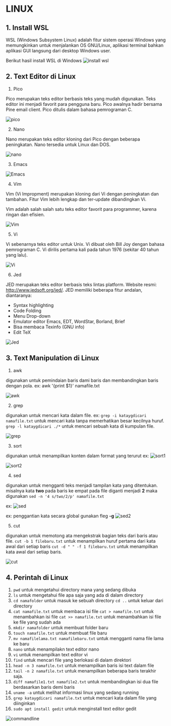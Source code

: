 # LINUX

## 1. Install WSL

WSL (Windows Subsystem Linux) adalah  fitur sistem operasi Windows yang memungkinkan untuk menjalankan OS GNU/Linux, aplikasi terminal bahkan aplikasi GUI langsung dari desktop Windows user.

Berikut hasil install WSL di Windows
![install wsl](https://user-images.githubusercontent.com/82355684/221509865-500eba5d-a340-4e40-9843-0d1bed8e81b1.png)


## 2. Text Editor di Linux

1. Pico

Pico merupakan teks editor berbasis teks yang mudah digunakan. Teks editor ini menjadi favorit para pengguna baru. Pico awalnya hadir bersama Pine email client. Pico ditulis dalam bahasa pemrograman C.

![pico](https://user-images.githubusercontent.com/82355684/221513391-14273a86-2900-405c-b7a3-c8d7df64054f.png)

2. Nano

Nano merupakan teks editor kloning dari Pico dengan beberapa peningkatan. Nano tersedia untuk Linux dan DOS.

![nano](https://user-images.githubusercontent.com/82355684/221520758-c32f4bc4-7ee0-414a-bf2f-1aa5ccc1921d.png)

3. Emacs


![Emacs](https://user-images.githubusercontent.com/82355684/221521070-127d4abc-ff22-4dd3-8d5c-a3afbb8e0763.png)


4. Vim

Vim (Vi Impropment) merupakan kloning dari Vi dengan peningkatan dan tambahan. Fitur Vim lebih lengkap dan ter-update dibandingkan Vi.

Vim adalah salah salah satu teks editor favorit para programmer, karena ringan dan efisien.

![Vim](https://user-images.githubusercontent.com/82355684/221521339-3b608809-37e4-427c-b6a3-2998590f9dbe.png)


5. Vi

Vi sebenarnya teks editor untuk Unix. Vi dibuat oleh Bill Joy dengan bahasa pemrograman C. Vi dirilis pertama kali pada tahun 1976 (sekitar 40 tahun yang lalu).

![Vi](https://user-images.githubusercontent.com/82355684/221521967-f3e417d5-5c33-41db-ba42-08b0db3460bc.png)

6. Jed

JED merupakan teks editor berbasis teks lintas platform. Website resmi: http://www.jedsoft.org/jed/. JED memiliki beberapa fitur andalan, diantaranya:

* Syntax highlighting
* Code Folding
* Menu Drop-down
* Emulator editor Emacs, EDT, WordStar, Borland, Brief
* Bisa membaca Texinfo (GNU info)
* Edit TeX

![Jed](https://user-images.githubusercontent.com/82355684/221521655-bcf8297e-d863-44e3-9b6c-40e0ec53dce1.png)


## 3. Text Manipulation di Linux

1. awk

digunakan untuk pemindaian baris dami baris dan membandingkan baris dengan pola.
ex:
awk '{print $1}' namafile.txt

![awk](https://user-images.githubusercontent.com/82355684/221814421-cc2ddc2e-64bc-4df4-8216-5c115a5afa21.png)


2. grep

digunakan untuk mencari kata dalam file.
ex:
```grep -i kataygdicari namafile.txt``` untuk mencari kata tanpa memerhatikan besar kecilnya huruf. 
```grep -l kataygdicari ./*``` untuk mencari sebuah kata di kumpulan file.

![grep](https://user-images.githubusercontent.com/82355684/221815299-37291bd2-7e4f-467c-af31-e3ec23881a9e.png)

3. sort

digunakan untuk menampilkan konten dalam format yang terurut
ex:
![sort1](https://user-images.githubusercontent.com/82355684/221816531-a77ea4ea-4ce9-44c2-a28b-88249400204b.png)

![sort2](https://user-images.githubusercontent.com/82355684/221817942-134c3c4b-46fc-4470-b999-5fcfcb85888a.png)

4. sed

digunakan untuk mengganti teks menjadi tampilan kata yang ditentukan. misalnya kata **two** pada baris ke empat pada file diganti menjadi **2** maka digunakan ```sed -n '4 s/two/2/p' namafile.txt```

ex:
![sed](https://user-images.githubusercontent.com/82355684/221827043-b3a2867e-31ca-4403-afe9-48767865b48b.png)

ex: penggantian kata secara global gunakan fleg **-g**
![sed2](https://user-images.githubusercontent.com/82355684/221828301-6ade42d1-351c-49ad-8cc6-99b4d1da19d2.png)


5. cut

digunakan untuk memotong ata mengekstrak bagian teks dari baris atau file.
```cut -b 1 filebaru.txt``` untuk menampilkan huruf pertama dari kata awal dari setiap baris
```cut -d " " -f 1 filebaru.txt``` untuk menampilkan kata awal dari setiap baris.

![cut](https://user-images.githubusercontent.com/82355684/221829827-37c5b0db-d07b-4176-8e12-02ea831fefd2.png)



## 4. Perintah di Linux

1. ```pwd``` untuk mengetahui directory mana yang sedang dibuka
2. ```ls``` untuk mengetahui file apa saja yang ada di dalam directory
3. ```cd namafolder``` untuk masuk ke sebuah directory ```cd ..``` untuk keluar dari directory
4. ```cat namafile.txt``` untuk membaca isi file ```cat > namafile.txt``` untuk menambahkan isi file ```cat >> namafile.txt``` untuk menambahkan isi file ke file yang sudah ada
5. ```mkdir namafolder``` untuk membuat folder baru
6. ```touch namafile.txt``` untuk membuat file baru
7. ```mv namafilelama.txt namafilebaru.txt``` untuk mengganti nama file lama ke baru 
8. ```nano``` untuk menampilakn text editor nano
9. ```vi``` untuk menampilkan text editor vi
10. ```find``` untuk mencari file yang berlokasi di dalam direktori
11. ```head -n 3 namafile.txt``` untuk menampilkan baris isi text dalam file
12. ```tail -n 2 namafile.txt``` untuk menampilkan beberapa baris terakhir saja.
13. ```diff namafile1.txt namafile2.txt``` untuk membandingkan isi dua file berdasarkan baris demi baris  
14. ```uname -a``` untuk melihat informasi linux yang sedang running
15. ```grep kataygdicari namafile.txt``` untuk mencari kata dalam file yang diinginkan 
16. ```sudo apt install gedit``` untuk menginstall text editor gedit

![commandline](https://user-images.githubusercontent.com/82355684/221823256-74c93a5a-bb30-4d87-8ede-db89a6a4b795.png)
